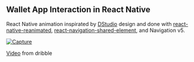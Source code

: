 ## Wallet App Interaction in React Native

React Native animation inspirated by [DStudio](https://dribbble.com/shots/15126473-Wallet-App-Interaction "DStudio") design and done with [react-native-reanimated](https://github.com/oblador/react-native-animatable "react-native-reanimated"),  [react-navigation-shared-element](https://github.com/IjzerenHein/react-navigation-shared-element/tree/navigation-v5 "react-navigation-shared-element"), and Navigation v5.

[![Capture](https://user-images.githubusercontent.com/59695245/111710751-02fb6a80-8829-11eb-94f8-248746342bb3.png "Capture")](https://user-images.githubusercontent.com/59695245/111710751-02fb6a80-8829-11eb-94f8-248746342bb3.png "Capture")

[Video](https://cdn.dribbble.com/users/1126935/screenshots/15126473/media/93c2420829dad65ac6156994c75bb8b7.mp4 "Video") from dribble
